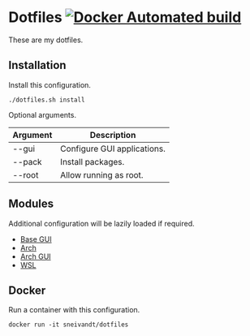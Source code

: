 # Dotfiles [![Docker Automated build](https://img.shields.io/docker/automated/sneivandt/dotfiles.svg)](https://hub.docker.com/r/sneivandt/dotfiles/)

These are my dotfiles.

## Installation

Install this configuration.

```
./dotfiles.sh install
```

Optional arguments.

| Argument | Description                 |
| -        | -                           |
| --gui    | Configure GUI applications. |
| --pack   | Install packages.           |
| --root   | Allow running as root.      |

## Modules

Additional configuration will be lazily loaded if required.

+ [Base GUI](https://github.com/sneivandt/dotfiles-base-gui)
+ [Arch](https://github.com/sneivandt/dotfiles-arch)
+ [Arch GUI](https://github.com/sneivandt/dotfiles-arch-gui)
+ [WSL](https://github.com/sneivandt/dotfiles-wsl)

## Docker

Run a container with this configuration.

```
docker run -it sneivandt/dotfiles
```

